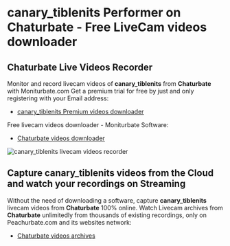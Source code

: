 # canary_tiblenits Performer on Chaturbate - Free LiveCam videos downloader

## Chaturbate Live Videos Recorder

Monitor and record livecam videos of **canary_tiblenits** from **Chaturbate** with Moniturbate.com
Get a premium trial for free by just and only registering with your Email address:
* [canary_tiblenits Premium videos downloader](https://moniturbate.com/request-demo-licence-key.html)

Free livecam videos downloader - Moniturbate Software:
* [Chaturbate videos downloader](https://moniturbate.com/moniturbate-download-software.html)

![canary_tiblenits livecam videos recorder](https://peachurnet.com/templates/moniturbate-software.png)


## Capture canary_tiblenits videos from the Cloud and watch your recordings on Streaming

Without the need of downloading a software, capture **canary_tiblenits** livecam videos from **Chaturbate** 100% online.
Watch Livecam archives from **Chaturbate** unlimitedly from thousands of existing recordings, only on Peachurbate.com and its websites network:
* [Chaturbate videos archives](https://peachurnet.com/)